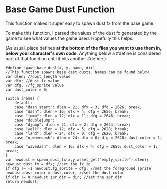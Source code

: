 # Base Game Dust Function
This function makes it super easy to spawn dust fx from the base game.

To make this function, I parsed the values of the dust fx generated by the game
to see what values the game used. Hopefully this helps.

(As usual, place defines **at the bottom of the files you want to use them in, below your character's own code**. 
Anything below a #define is considered part of that function until it hits another #define.)

```gml
#define spawn_base_dust(x, y, name, dir)
//This function spawns base cast dusts. Names can be found below.
var dlen; //dust_length value
var dfx; //dust_fx value
var dfg; //fg_sprite value
var dust_color = 0;

switch (name) {
    default: 
    case "dash_start": dlen = 21; dfx = 3; dfg = 2626; break;
    case "dash": dlen = 16; dfx = 4; dfg = 2656; break;
    case "jump": dlen = 12; dfx = 11; dfg = 2646; break;
    case "doublejump": 
    case "djump": dlen = 21; dfx = 2; dfg = 2624; break;
    case "walk": dlen = 12; dfx = 5; dfg = 2628; break;
    case "land": dlen = 24; dfx = 0; dfg = 2620; break;
    case "n_wavedash": dlen = 24; dfx = 0; dfg = 2620; dust_color = 1; break;
    case "wavedash": dlen = 16; dfx = 4; dfg = 2656; dust_color = 1; break;
}
var newdust = spawn_dust_fx(x,y,asset_get("empty_sprite"),dlen);
newdust.dust_fx = dfx; //set the fx id
if dfg != -1 newdust.fg_sprite = dfg; //set the foreground sprite
newdust.dust_color = dust_color; //set the dust color
if dir != 0 newdust.spr_dir = dir; //set the spr_dir
return newdust;
```
